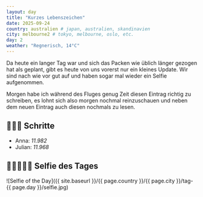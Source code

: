 ```yaml
---
layout: day
title: "Kurzes Lebenszeichen"
date: 2025-09-24
country: australien # japan, australien, skandinavien
city: melbourne2 # tokyo, melbourne, oslo, etc.
day: 2
weather: "Regnerisch, 14°C"
---
```


Da heute ein langer Tag war und sich das Packen wie üblich länger gezogen hat als geplant, gibt es heute von uns vorerst nur ein kleines Update.
Wir sind nach wie vor gut auf und haben sogar mal wieder ein Selfie aufgenommen.

Morgen habe ich während des Fluges genug Zeit diesen Eintrag richtig zu schreiben, es lohnt sich also morgen nochmal reinzuschauen und neben dem neuen Eintrag auch diesen nochmals zu lesen.

## 🏃🏽‍♀️ Schritte

- Anna: _11.982_  
- Julian: _11.968_

## 👩🏻‍🤝‍👨🏽 Selfie des Tages

![Selfie of the Day]({{ site.baseurl }}/{{ page.country }}/{{ page.city }}/tag-{{ page.day }}/selfie.jpg)
